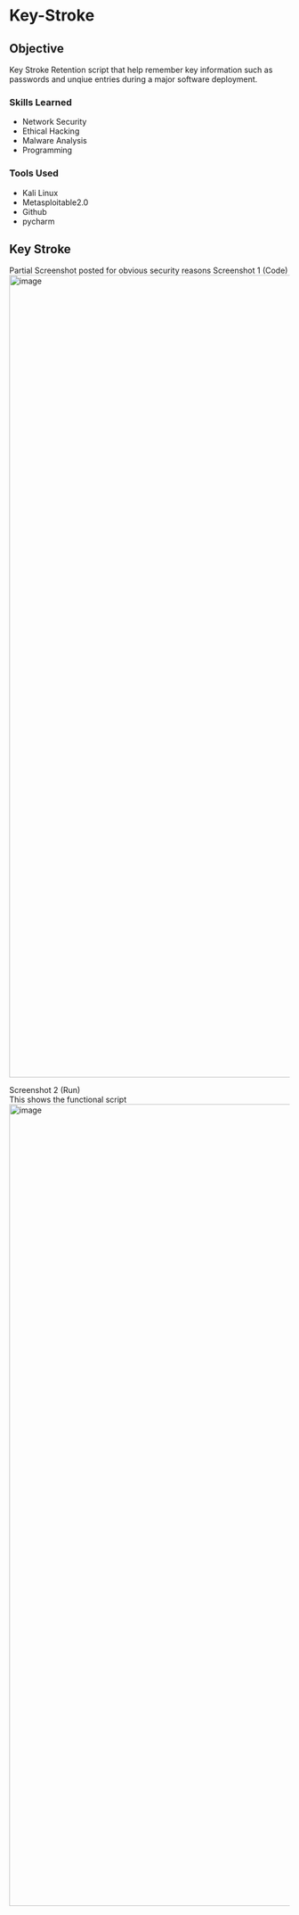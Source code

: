 # Key-Stroke

## Objective

Key Stroke Retention script that help remember key information such as passwords and unqiue entries during a major software deployment.

### Skills Learned

- Network Security
- Ethical Hacking
- Malware Analysis
- Programming

### Tools Used

- Kali Linux
- Metasploitable2.0
- Github
- pycharm


## Key Stroke
Partial Screenshot posted for obvious security reasons
Screenshot 1 (Code) <br>
<img width="1440" alt="image" src="https://github.com/user-attachments/assets/e1680bd3-d41d-4675-8f55-04d747de83c3" />


Screenshot 2 (Run) <br>
This shows the functional script
<img width="1439" alt="image" src="https://github.com/user-attachments/assets/10d9335b-49ad-43bd-8613-2878bdaa7722" />







